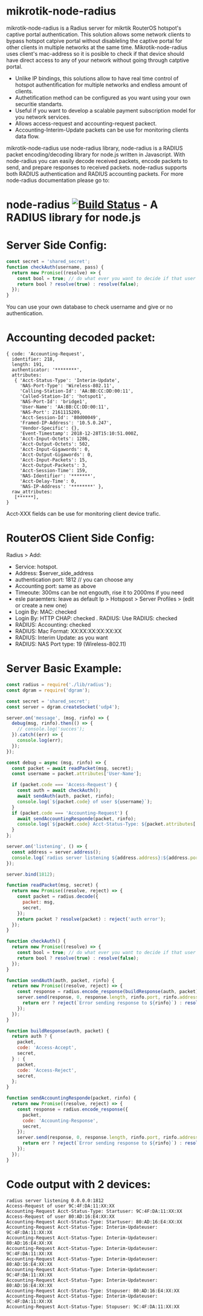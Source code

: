 # mikrotik-node-radius


mikrotik-node-radius is a Radius server for mikrtik RouterOS hotspot's captive portal authentication. This solution allows some network clients to bypass hotspot catpive portal without disableling the captive portal for other clients in multiple networks at the same time. Mikrotik-node-radius uses client's mac-address so it is posible to check if that device should have direct access to any of your network without going through catptive portal.
- Unlike IP bindings, this solutions allow to have real time control of hotspot authentification for multiple networks and endless amount of clients.
- Authetification method can be configured as you want using your own securitie standarts.
- Useful if you want to develop a scalable payment subscription model for you network services.
- Allows access-request and accounting-request packect.
- Accounting-Interim-Update packets can be use for monitoring clients data flow.

mikrotik-node-radius use node-radius library, node-radius is a RADIUS packet encoding/decoding library for node.js written in Javascript. With node-radius you can easily decode received packets, encode packets to send, and prepare responses to received packets. node-radius supports both RADIUS authentication and RADIUS accounting packets.
For more node-radius documentation please go to:
# node-radius [![Build Status](https://secure.travis-ci.org/retailnext/node-radius.png)](http://travis-ci.org/retailnext/node-radius) - A RADIUS library for node.js




# Server Side Config:
```javascript
const secret = 'shared_secret';
function checkAuth(username, pass) {
  return new Promise((resolve) => {
    const bool = true; // do what ever you want to decide if that user should bypass hotspot's captive portal
    return bool ? resolve(true) : resolve(false);
  });
}
```
You can use your own database to check username and give or no authentication.
# Accounting decoded packet:
    { code: 'Accounting-Request',
      identifier: 218,
      length: 191,
      authenticator: '********',
      attributes:
       { 'Acct-Status-Type': 'Interim-Update',
         'NAS-Port-Type': 'Wireless-802.11',
         'Calling-Station-Id': 'AA:BB:CC:DD:00:11',
         'Called-Station-Id': 'hotspot1',
         'NAS-Port-Id': 'bridge1',
         'User-Name': 'AA:BB:CC:DD:00:11',
         'NAS-Port': 2161115209,
         'Acct-Session-Id': '80d00049',
         'Framed-IP-Address': '10.5.0.247',
         'Vendor-Specific': {},
         'Event-Timestamp': 2018-12-28T15:10:51.000Z,
         'Acct-Input-Octets': 1286,
         'Acct-Output-Octets': 502,
         'Acct-Input-Gigawords': 0,
         'Acct-Output-Gigawords': 0,
         'Acct-Input-Packets': 15,
         'Acct-Output-Packets': 3,
         'Acct-Session-Time': 159,
         'NAS-Identifier': '*******',
         'Acct-Delay-Time': 0,
         'NAS-IP-Address': '********' },
      raw_attributes:
       [******],
    }
Acct-XXX fields can be use for monitoring client device trafic.

# RouterOS Client Side Config:
Radius > Add:
- Service: hotspot.
- Address: $server_side_address
- authentication port: 1812 // you can choose any
- Accounting port: same as above
- Timeoute: 300ms can be not engouth, rise it to 2000ms if you need
- esle paraemters: leave as default
Ip > Hotspost > Server Profiles > (edit or create a new one)
- Login By: MAC: checked
- Login By: HTTP CHAP: checked
. RADIUS: Use RADIUS: checked
- RADIUS: Accounting: checked
- RADIUS: Mac Format: XX:XX:XX:XX:XX:XX
- RADIUS: Interim Update: as you want
- RADIUS: NAS Port type: 19 (Wireless-802.11)


# Server Basic Example:

```javascript
const radius = require('./lib/radius');
const dgram = require('dgram');

const secret = 'shared_secret';
const server = dgram.createSocket('udp4');

server.on('message', (msg, rinfo) => {
  debug(msg, rinfo).then(() => {
    // console.log('succes');
  }).catch((err) => {
    console.log(err);
  });
});

const debug = async (msg, rinfo) => {
  const packet = await readPacket(msg, secret);
  const username = packet.attributes['User-Name'];

  if (packet.code === 'Access-Request') {
    const auth = await checkAuth();
    await sendAuth(auth, packet, rinfo);
    console.log(`${packet.code} of user ${username}`);
  }
  if (packet.code === 'Accounting-Request') {
    await sendAccountingResponde(packet, rinfo);
    console.log(`${packet.code} Acct-Status-Type: ${packet.attributes['Acct-Status-Type']}user: ${username}`);
  }
};

server.on('listening', () => {
  const address = server.address();
  console.log(`radius server listening ${address.address}:${address.port}`);
});

server.bind(1812);

function readPacket(msg, secret) {
  return new Promise((resolve, reject) => {
    const packet = radius.decode({
      packet: msg,
      secret,
    });
    return packet ? resolve(packet) : reject('auth error');
  });
}

function checkAuth() {
  return new Promise((resolve) => {
    const bool = true; // do what ever you want to decide if that user should bypass hotspot's captive portal
    return bool ? resolve(true) : resolve(false);
  });
}

function sendAuth(auth, packet, rinfo) {
  return new Promise((resolve, reject) => {
    const response = radius.encode_response(buildResponse(auth, packet));
    server.send(response, 0, response.length, rinfo.port, rinfo.address, (err) => {
      return err ? reject(`Error sending response to ${rinfo}`) : resolve();
    });
  });
}

function buildResponse(auth, packet) {
  return auth ? {
    packet,
    code: 'Access-Accept',
    secret,
  } : {
    packet,
    code: 'Access-Reject',
    secret,
  };
}

function sendAccountingResponde(packet, rinfo) {
  return new Promise((resolve, reject) => {
    const response = radius.encode_response({
      packet,
      code: 'Accounting-Response',
      secret,
    });
    server.send(response, 0, response.length, rinfo.port, rinfo.address, (err) => {
      return err ? reject(`Error sending response to ${rinfo}`) : resolve();
    });
  });
}
```
# Code output with 2 devices:
```console
radius server listening 0.0.0.0:1812
Access-Request of user 9C:4F:DA:11:XX:XX
Accounting-Request Acct-Status-Type: Startuser: 9C:4F:DA:11:XX:XX
Access-Request of user 80:AD:16:E4:XX:XX
Accounting-Request Acct-Status-Type: Startuser: 80:AD:16:E4:XX:XX
Accounting-Request Acct-Status-Type: Interim-Updateuser: 9C:4F:DA:11:XX:XX
Accounting-Request Acct-Status-Type: Interim-Updateuser: 80:AD:16:E4:XX:XX
Accounting-Request Acct-Status-Type: Interim-Updateuser: 9C:4F:DA:11:XX:XX
Accounting-Request Acct-Status-Type: Interim-Updateuser: 80:AD:16:E4:XX:XX
Accounting-Request Acct-Status-Type: Interim-Updateuser: 9C:4F:DA:11:XX:XX
Accounting-Request Acct-Status-Type: Interim-Updateuser: 80:AD:16:E4:XX:XX
Accounting-Request Acct-Status-Type: Stopuser: 80:AD:16:E4:XX:XX
Accounting-Request Acct-Status-Type: Interim-Updateuser: 9C:4F:DA:11:XX:XX
Accounting-Request Acct-Status-Type: Stopuser: 9C:4F:DA:11:XX:XX
```
